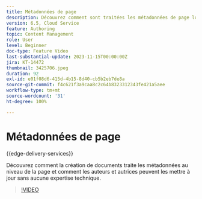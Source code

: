 ```yaml
---
title: Métadonnées de page
description: Découvrez comment sont traitées les métadonnées de page lors de la création de documents.
version: 6.5, Cloud Service
feature: Authoring
topic: Content Management
role: User
level: Beginner
doc-type: Feature Video
last-substantial-update: 2023-11-15T00:00:00Z
jira: KT-14472
thumbnail: 3425706.jpeg
duration: 92
exl-id: e01f08d6-415d-4b15-8d40-cb5b2eb7de8a
source-git-commit: f4c621f3a9caa8c2c64b8323312343fe421a5aee
workflow-type: tm+mt
source-wordcount: '31'
ht-degree: 100%

---
```


# Métadonnées de page

{{edge-delivery-services}}

Découvrez comment la création de documents traite les métadonnées au niveau de la page et comment les auteurs et autrices peuvent les mettre à jour sans aucune expertise technique.

>[!VIDEO](https://video.tv.adobe.com/v/3425706/?learn=on)

